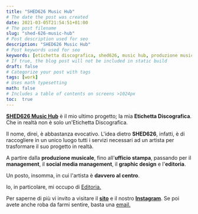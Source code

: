 ```yaml
---
title: "SHED626 Music Hub"
# The date the post was created
date: 2021-03-05T21:54:51+01:00
# The post filename
slug: "shed-626-music-hub"
# Post description used for seo
description: "SHED626 Music Hub"
# Post keywords used for seo
keywords: [etichetta discografica, shed626, music hub, produzione musicale]
# If true, the blog post will not be included in static build
draft: false
# Categorize your post with tags
tags: [work]
# Uses math typesetting
math: false
# Includes a table of contents on screens >1024px
toc:  true
---
```


**[SHED626 Music Hub](https://shed626.com)** è il mio ultimo progetto; la mia **Etichetta Discografica**. Che in realtà non è solo un'Etichetta Discografica.

Il nome, direi, è abbastanza evocativo. L'idea dietro **SHED626**, infatti, è di raccogliere in un unico luogo tutti i servizi necessari ad un artista per trasformare il suo progetto in realtà. 

A partire dalla **produzione musicale**, fino all'**ufficio stampa**, passando per il **management**, il **social media management**, il **graphic design** e l'**editoria**.

Un posto, insomma, in cui l'artista è **davvero al centro**. 

Io, in particolare, mi occupo di [Editoria.](https://shed626.com/2021/02/08/editoria-musicale-shed626/)

Per saperne di più vi invito a visitare il **[sito](https://shed626.com)** e il nostro **[Instagram](https://www.instagram.com/shed626musichub/)**. Se poi avete anche roba da farmi sentire, basta una [email.](https://shed626.com/contatti/)




